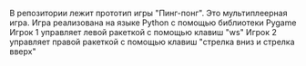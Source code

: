 В репозитории лежит прототип игры "Пинг-понг". Это мультиплеерная игра.
Игра реализована на языке Python с помощью библиотеки Pygame
Игрок 1 управляет левой ракеткой с помощью клавиш "ws" 
Игрок 2 управляет правой ракеткой с помощью клавиш "стрелка вниз и стрелка вверх"
